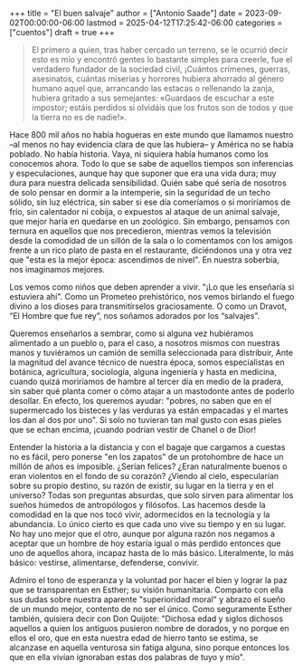 +++
title = "El buen salvaje"
author = ["Antonio Saade"]
date = 2023-09-02T00:00:00-06:00
lastmod = 2025-04-12T17:25:42-06:00
categories = ["cuentos"]
draft = true
+++

> El primero a quien, tras haber cercado un terreno, se le ocurrió decir esto es mío y encontró gentes lo bastante simples para creerle, fue el verdadero fundador de la sociedad civil, ¡Cuántos crímenes, guerras, asesinatos, cuántas miserias y horrores hubiera ahorrado al género humano aquel que, arrancando las estacas o rellenando la zanja, hubiera gritado a sus semejantes: «Guardaos de escuchar a este impostor; estáis perdidos si olvidáis que los frutos son de todos y que la tierra no es de nadie!».

Hace 800 mil años no había hogueras en este mundo que llamamos nuestro –al menos no hay evidencia clara de que las hubiera– y América no se había poblado. No había historia. Vaya, ni siquiera había humanos como los conocemos ahora. Todo lo que se sabe de aquellos tiempos son inferencias y especulaciones, aunque hay que suponer que era una vida dura; muy dura para nuestra delicada sensibilidad. Quién sabe qué sería de nosotros de solo pensar en dormir a la intemperie, sin la seguridad de un techo sólido, sin luz eléctrica, sin saber si ese día comeríamos o si moriríamos de frío, sin calentador ni cobija, o expuestos al ataque de un animal salvaje, que mejor haría en quedarse en un zoológico. Sin embargo, pensamos con ternura en aquellos que nos precedieron, mientras vemos la televisión desde la comodidad de un sillón de la sala o lo comentamos con los amigos frente a un rico plato de pasta en el restaurante, diciéndonos una y otra vez que "esta es la mejor época: ascendimos de nivel". En nuestra soberbia, nos imaginamos mejores.

Los vemos como niños que deben aprender a vivir. "¡Lo que les enseñaría si estuviera ahí". Como un Prometeo prehistórico, nos vemos birlando el fuego divino a los dioses para transmitírselos graciosamente. O como un Dravot, “El Hombre que fue rey”, nos soñamos adorados por los “salvajes”.

Queremos enseñarlos a sembrar, como si alguna vez hubiéramos alimentado a un pueblo o, para el caso, a nosotros mismos con nuestras manos y tuviéramos un camión de semilla seleccionada para distribuir, Ante la magnitud del avance técnico de nuestra época, somos especialistas en botánica, agricultura, sociología, alguna ingeniería y hasta en medicina, cuando quizá moriríamos de hambre al tercer día en medio de la pradera, sin saber qué planta comer o cómo atajar a un mastodonte antes de poderlo desollar. En efecto, los queremos ayudar: "pobres, no saben que en el supermercado los bisteces y las verduras ya están empacadas y el martes los dan al dos por uno". Si solo no tuvieran tan mal gusto con esas pieles que se echan encima, ¡cuando podrían vestir de Chanel o de Dior!

Entender la historia a la distancia y con el bagaje que cargamos a cuestas no es fácil, pero ponerse "en los zapatos" de un protohombre de hace un millón de años es imposible. ¿Serían felices? ¿Eran naturalmente buenos o eran violentos en el fondo de su corazón? ¿Viendo al cielo, especularían sobre su propio destino, su razón de existir, su lugar en la tierra y en el universo? Todas son preguntas absurdas, que solo sirven para alimentar los sueños húmedos de antropólogos y filósofos. Las hacemos desde la comodidad en la que nos tocó vivir, adormecidos en la tecnología y la abundancia. Lo único cierto es que cada uno vive su tiempo y en su lugar. No hay uno mejor que el otro, aunque por alguna razón nos negamos a aceptar que un hombre de hoy estaría igual o más perdido entonces que uno de aquellos ahora, incapaz hasta de lo más básico. Literalmente, lo más básico: vestirse, alimentarse, defenderse, convivir.

Admiro el tono de esperanza y la voluntad por hacer el bien y lograr la paz que se transparentan en Esther; su visión humanitaria. Comparto con ella sus dudas sobre nuestra aparente "superioridad moral" y abrazo el sueño de un mundo mejor, contento de no ser el único. Como seguramente Esther también, quisiera decir con Don Quijote: "Dichosa edad y siglos dichosos aquellos a quien los antiguos pusieron nombre de dorados, y no porque en ellos el oro, que en esta nuestra edad de hierro tanto se estima, se alcanzase en aquella venturosa sin fatiga alguna, sino porque entonces los que en ella vivían ignoraban estas dos palabras de tuyo y mío".
